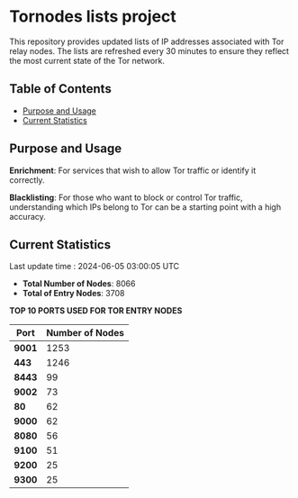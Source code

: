 # Tornodes lists project

This repository provides updated lists of IP addresses associated with Tor relay nodes. The lists are refreshed every 30 minutes to ensure they reflect the most current state of the Tor network.

## Table of Contents

- [Purpose and Usage](#purpose-and-usage)
- [Current Statistics](#current-statistics)


## Purpose and Usage

**Enrichment**: For services that wish to allow Tor traffic or identify it correctly.

**Blacklisting**: For those who want to block or control Tor traffic, understanding which IPs belong to Tor can be a starting point with a high accuracy.

## Current Statistics

Last update time : 2024-06-05 03:00:05 UTC

- **Total Number of Nodes**: 8066
- **Total of Entry Nodes**: 3708

**TOP 10 PORTS USED FOR TOR ENTRY NODES**

| **Port** | **Number of Nodes** |
|------|-----------------|
| **9001**   | 1253  |
| **443**   | 1246  |
| **8443**   | 99  |
| **9002**   | 73  |
| **80**   | 62  |
| **9000**   | 62  |
| **8080**   | 56  |
| **9100**   | 51  |
| **9200**   | 25  |
| **9300**   | 25  |

